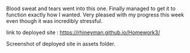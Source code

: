 Blood sweat and tears went into this one. Finally managed to get it to function exactly how I wanted. Very pleased with my progress this week even though it was incredibly stressful.

link to deployed site : https://rhineyman.github.io/Homework3/

Screenshot of deployed site in assets folder. 
